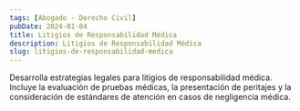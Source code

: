 ```yaml
---
tags: [Abogado - Derecho Civil]
pubDate: 2024-01-04
title: Litigios de Responsabilidad Médica
description: Litigios de Responsabilidad Médica
slug: litigios-de-responsabilidad-medica
---
```


Desarrolla estrategias legales para litigios de responsabilidad médica. Incluye la evaluación de pruebas médicas, la presentación de peritajes y la consideración de estándares de atención en casos de negligencia médica.